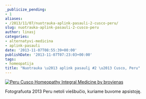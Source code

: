 ```yaml
---
_publicize_pending:
- 1
aliases:
- /2013/11/07/nuotrauka-aplink-pasauli-2-cusco-peru/
slug: nuotrauka-aplink-pasauli-2-cusco-peru
author: linasj
categories:
- alternatyvi-medicina
- aplink-pasauli
date: '2013-11-07T08:55:39+00:00'
publishDate: '2013-11-07T07:23:03+00:00'
tags:
- homeopatija
title: "Nuotrauka \u2013 aplink pasaulį #2 \u2013 Cusco, Peru"
---
```


[![Peru Cusco Homeopathy Integral Medicine by brovienas](https://farm4.staticflickr.com/3676/10721177814_925989d7b4.jpg)](https://www.flickr.com/photos/bro1/10721177814/ "Peru Cusco Homeopathy Integral Medicine")

Fotografuota 2013 Peru netoli viešbučio, kuriame buvome apsistoję.
